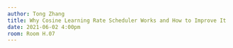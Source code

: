 ```yaml
---
author: Tong Zhang
title: Why Cosine Learning Rate Scheduler Works and How to Improve It
date: 2021-06-02 4:00pm
room: Room H.07
---
```

